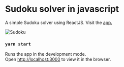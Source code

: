 # Sudoku solver in javascript

A simple Sudoku solver using ReactJS.
Visit the [app.](simple-sudoku-solver.netlify.app)

![Sudoku](https://user-images.githubusercontent.com/7942802/106890777-d1629000-670f-11eb-9ee8-3ad728fd0fe2.png)

### `yarn start`

Runs the app in the development mode.\
Open [http://localhost:3000](http://localhost:3000) to view it in the browser.
